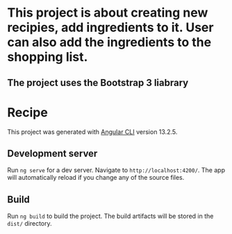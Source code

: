 # This project is about creating new recipies, add ingredients to it. User can also add the ingredients to the shopping list.
## The project uses the Bootstrap 3 liabrary

# Recipe

This project was generated with [Angular CLI](https://github.com/angular/angular-cli) version 13.2.5.

## Development server

Run `ng serve` for a dev server. Navigate to `http://localhost:4200/`. The app will automatically reload if you change any of the source files.

## Build

Run `ng build` to build the project. The build artifacts will be stored in the `dist/` directory.


